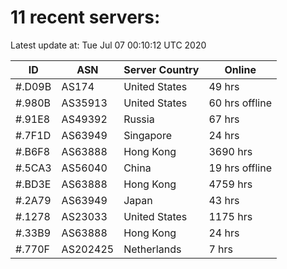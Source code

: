 # 11 recent servers:

Latest update at: Tue Jul 07 00:10:12 UTC 2020

| ID | ASN | Server Country | Online |
| -- | --- | -------------- | ------ |
| #.D09B | AS174 | United States | 49 hrs |
| #.980B | AS35913 | United States | 60 hrs offline |
| #.91E8 | AS49392 | Russia | 67 hrs |
| #.7F1D | AS63949 | Singapore | 24 hrs |
| #.B6F8 | AS63888 | Hong Kong | 3690 hrs |
| #.5CA3 | AS56040 | China | 19 hrs offline |
| #.BD3E | AS63888 | Hong Kong | 4759 hrs |
| #.2A79 | AS63949 | Japan | 43 hrs |
| #.1278 | AS23033 | United States | 1175 hrs |
| #.33B9 | AS63888 | Hong Kong | 24 hrs |
| #.770F | AS202425 | Netherlands | 7 hrs |

